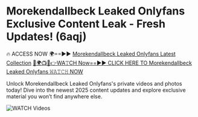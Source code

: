 # Morekendallbeck Leaked Onlyfans Exclusive Content Leak - Fresh Updates! (6aqj)

🔥 ACCESS NOW 🌍==►► <a href="https://tinyurl.com/3fjeunct" rel="nofollow">Morekendallbeck Leaked Onlyfans Latest Collection</a></h3>
[🔴🌍📺📱👉WA𝚃CH Now==►► CLICK HERE TO Morekendallbeck Leaked Onlyfans 𝚆𝙰𝚃𝙲𝙷 NOW](https://tinyurl.com/3fjeunct)

Unlock Morekendallbeck Leaked Onlyfans's private videos and photos today! Dive into the newest 2025 content updates and explore exclusive material you won’t find anywhere else.


<a href="https://tinyurl.com/3fjeunct" rel="nofollow" data-target="animated-image.originalLink"><img src="https://camo.githubusercontent.com/8a4f000d20f83aca3bf7ec5f350d767afa0574a8a352519fd8cfa583a6f93a33/68747470733a2f2f692e696d6775722e636f6d2f644a486b345a712e676966" alt="WATCH Videos" data-canonical-src="https://i.imgur.com/dJHk4Zq.gif" style="max-width: 100%; display: inline-block;" data-target="animated-image.originalImage"></a>
